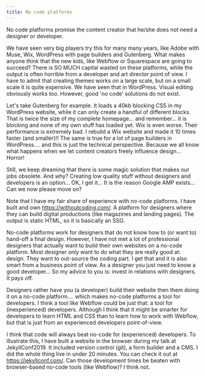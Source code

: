 ```yaml
---
title: No code platforms
---
```


No code platforms promise the content creator that he/she does not need a designer or developer. 

We have seen very big players try this for many many years, like Adobe with Muse, Wix, WordPress with page builders and Gutenberg. What makes anyone think that the new kids, like Webflow or Squarespace are going to succeed? There is SO MUCH capital wasted on these platforms, while the output is often horrible from a developer and art director point of view. I have to admit that creating themes works on a large scale, but on a small scale it is quite expensive. We have seen that in WordPress. Visual editing obviously works too. However, good 'no code' solutions do not exist. 

Let's take Gutenberg for example. It loads a 40kb blocking CSS in my WordPress website, while it can only create a handful of different blocks. That is twice the size of my complete homepage... and remember... it is blocking and none of my own stuff has loaded yet. Wix is even worse. Their performance is extremely bad. I rebuild a Wix website and made it 10 times faster (and smaller)!! The same is true for a lot of page builders in WordPress.... and this is just the technical perspective. Because we all know what happens when we let content creators freely influence design... Horror! 

Still, we keep dreaming that there is some magic solution that makes our jobs obsolete. And why? Creating low quality stuff without designers and developers is an option... OK, I get it... It is the reason Google AMP exists... Can we now please move on?

Note that I have my fair share of experience with no-code platforms. I have built and own https://withoutcoding.com/. A platform for designers where they can build digital productions (like magazines and landing pages). The output is static HTML, so it is basically an SSG. 

No-code platforms work for designers that do not know how to (or want to) hand-off a final design. However, I have not met a lot of professional designers that actually want to build their own websites on a no-code platform. Most designer only want to do what they are really good at: design. They want to out-source the coding part. I get that and it is also smart from a business point of view. As a designer you just need to know a good developer... So my advice to you is: invest in relations with designers. It pays off. 

Designers rather have you (a developer) build their website then them doing it on a no-code platform.... which makes no-code platforms a tool for developers. I think a tool like Webflow could be just that: a tool for (inexperienced) developers. Although I think that it might be smarter for developers to learn HTML and CSS than to learn how to work with Webflow, but that is just from an experienced developers point-of-view. 

I think that code will always beat no-code for (experienced) developers. To illustrate this, I have built a website in the browser during my talk at JekyllConf2019. It included version control (git), a form builder and a CMS. I did the whole thing live in under 20 minutes. You can check it out at https://jekyllconf.com/. Can those development times be beaten with browser-based no-code tools (like Webflow)? I think not.